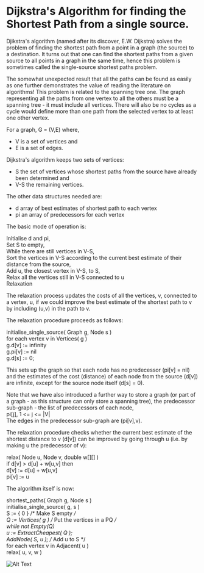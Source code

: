 # Dijkstra's Algorithm for finding the Shortest Path from a single source.

Djikstra's algorithm (named after its discover, E.W. Dijkstra) solves the problem of finding the shortest path from a point in a graph (the source) to a destination. It turns out that one can find the shortest paths from a given source to all points in a graph in the same time, hence this problem is sometimes called the single-source shortest paths problem.

The somewhat unexpected result that all the paths can be found as easily as one further demonstrates the value of reading the literature on algorithms!
This problem is related to the spanning tree one. The graph representing all the paths from one vertex to all the others must be a spanning tree - it must include all vertices. There will also be no cycles as a cycle would define more than one path from the selected vertex to at least one other vertex. 

For a graph,
G = (V,E)	where,	
- V is a set of vertices and
- E is a set of edges.

Dijkstra's algorithm keeps two sets of vertices:
- S	 	the set of vertices whose shortest paths from the source have already been determined and
- V-S	 	the remaining vertices.

The other data structures needed are:
- d	array of best estimates of shortest path to each vertex
- pi	an array of predecessors for each vertex

The basic mode of operation is:

  Initialise d and pi,<br />
  Set S to empty,<br />
  While there are still vertices in V-S,<br />
  Sort the vertices in V-S according to the current best estimate of their distance from the source,<br />
  Add u, the closest vertex in V-S, to S,<br />
  Relax all the vertices still in V-S connected to u<br />
  Relaxation<br />

The relaxation process updates the costs of all the vertices, v, connected to a vertex, u, if we could improve the best estimate of the shortest path to v by including (u,v) in the path to v.

The relaxation procedure proceeds as follows:

initialise_single_source( Graph g, Node s )<br />
   for each vertex v in Vertices( g )<br />
       g.d[v] := infinity<br />
       g.pi[v] := nil<br />
   g.d[s] := 0;<br />
   
This sets up the graph so that each node has no predecessor (pi[v] = nil) and the estimates of the cost (distance) of each node from the source (d[v]) are infinite, except for the source node itself (d[s] = 0).

Note that we have also introduced a further way to store a graph (or part of a graph - as this structure can only store a spanning tree), the predecessor sub-graph - the list of predecessors of each node,<br />
pi[j], 1 <= j <= |V|
<br />
The edges in the predecessor sub-graph are (pi[v],v).

The relaxation procedure checks whether the current best estimate of the shortest distance to v (d[v]) can be improved by going through u (i.e. by making u the predecessor of v):

relax( Node u, Node v, double w[][] )<br />
    if d[v] > d[u] + w[u,v] then<br />
       d[v] := d[u] + w[u,v]<br />
       pi[v] := u<br />
       
The algorithm itself is now:

  shortest_paths( Graph g, Node s )<br />
      initialise_single_source( g, s )<br />
      S := { 0 }        /* Make S empty */<br />
      Q := Vertices( g ) /* Put the vertices in a PQ */<br />
      while not Empty(Q) <br />
          u := ExtractCheapest( Q );<br />
          AddNode( S, u ); /* Add u to S */<br />
          for each vertex v in Adjacent( u )<br />
              relax( u, v, w )<br />


![Alt Text]("http://cs.smith.edu/~streinu/Teaching/Courses/274/Spring98/Projects/Philip/fp/dijkstra.jpg")
